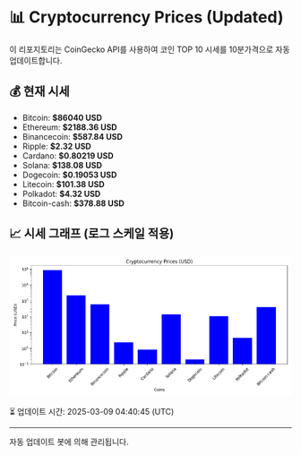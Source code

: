 
# 📊 Cryptocurrency Prices (Updated)

이 리포지토리는 CoinGecko API를 사용하여 코인 TOP 10 시세를 10분가격으로 자동 업데이트합니다.

## 💰 현재 시세
- Bitcoin: **$86040 USD**
- Ethereum: **$2188.36 USD**
- Binancecoin: **$587.84 USD**
- Ripple: **$2.32 USD**
- Cardano: **$0.80219 USD**
- Solana: **$138.08 USD**
- Dogecoin: **$0.19053 USD**
- Litecoin: **$101.38 USD**
- Polkadot: **$4.32 USD**
- Bitcoin-cash: **$378.88 USD**

## 📈 시세 그래프 (로그 스케일 적용)
![Crypto Prices](crypto_prices.png)

⏳ 업데이트 시간: 2025-03-09 04:40:45 (UTC)

---
자동 업데이트 봇에 의해 관리됩니다.

